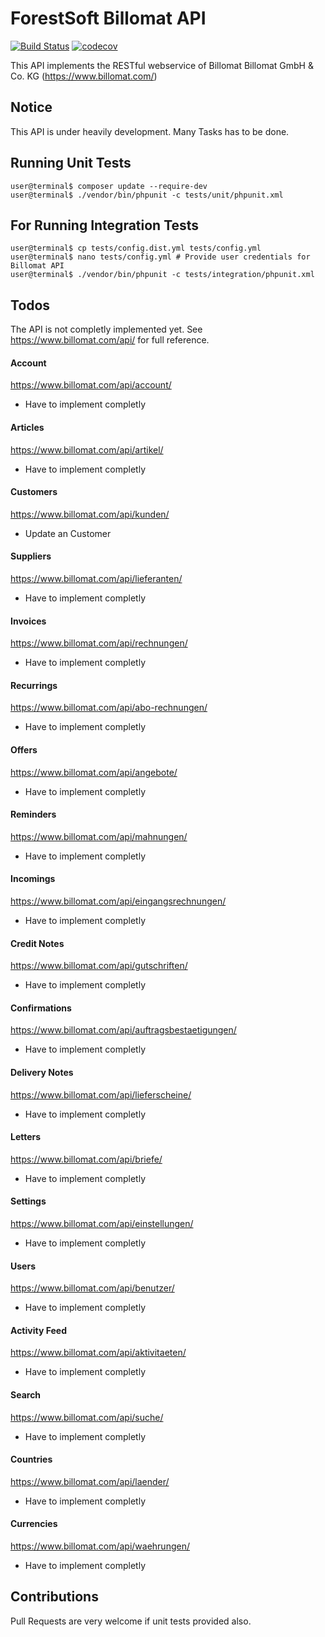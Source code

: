 # ForestSoft Billomat API

[![Build Status](https://travis-ci.org/Forestsoft-de/billomat-php.svg?branch=master)](https://travis-ci.org/Forestsoft-de/billomat-php)
[![codecov](https://codecov.io/gh/Forestsoft-de/billomat-php/branch/master/graph/badge.svg)](https://codecov.io/gh/Forestsoft-de/billomat-php)

This API implements the RESTful webservice of Billomat Billomat GmbH & Co. KG (https://www.billomat.com/)

## Notice
This API is under heavily development. Many Tasks has to be done.

## Running Unit Tests

```
user@terminal$ composer update --require-dev
user@terminal$ ./vendor/bin/phpunit -c tests/unit/phpunit.xml
```

## For Running Integration Tests

```
user@terminal$ cp tests/config.dist.yml tests/config.yml
user@terminal$ nano tests/config.yml # Provide user credentials for Billomat API
user@terminal$ ./vendor/bin/phpunit -c tests/integration/phpunit.xml
```

## Todos

The API is not completly implemented yet. See  https://www.billomat.com/api/ for full reference.

#### Account
https://www.billomat.com/api/account/
* Have to implement completly

#### Articles
https://www.billomat.com/api/artikel/
* Have to implement completly

#### Customers
https://www.billomat.com/api/kunden/
* Update an Customer

#### Suppliers
https://www.billomat.com/api/lieferanten/
* Have to implement completly

#### Invoices
https://www.billomat.com/api/rechnungen/
* Have to implement completly
 
#### Recurrings
https://www.billomat.com/api/abo-rechnungen/
* Have to implement completly

#### Offers
https://www.billomat.com/api/angebote/
* Have to implement completly

#### Reminders
https://www.billomat.com/api/mahnungen/
* Have to implement completly

#### Incomings
https://www.billomat.com/api/eingangsrechnungen/
* Have to implement completly

#### Credit Notes
https://www.billomat.com/api/gutschriften/
* Have to implement completly

#### Confirmations
https://www.billomat.com/api/auftragsbestaetigungen/
* Have to implement completly

#### Delivery Notes
https://www.billomat.com/api/lieferscheine/
* Have to implement completly

#### Letters
https://www.billomat.com/api/briefe/
* Have to implement completly

#### Settings
https://www.billomat.com/api/einstellungen/
* Have to implement completly

#### Users
https://www.billomat.com/api/benutzer/
* Have to implement completly

#### Activity Feed
https://www.billomat.com/api/aktivitaeten/
* Have to implement completly

#### Search
https://www.billomat.com/api/suche/
* Have to implement completly

#### Countries
https://www.billomat.com/api/laender/
* Have to implement completly

#### Currencies
https://www.billomat.com/api/waehrungen/
* Have to implement completly

## Contributions
Pull Requests are very welcome if unit tests provided also.
